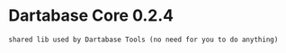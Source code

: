 Dartabase Core 0.2.4
===================

    shared lib used by Dartabase Tools (no need for you to do anything)
    